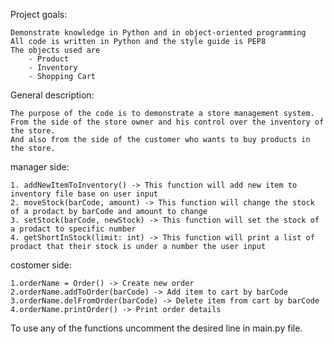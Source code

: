 Project goals:

    Demonstrate knowledge in Python and in object-oriented programming
    All code is written in Python and the style guide is PEP8
    The objects used are
        - Product
        - Inventory
        - Shopping Cart

General description:

    The purpose of the code is to demonstrate a store management system.
    From the side of the store owner and his control over the inventory of the store.
    And also from the side of the customer who wants to buy products in the store.

manager side:

    1. addNewItemToInventory() -> This function will add new item to inventory file base on user input
    2. moveStock(barCode, amount) -> This function will change the stock of a prodact by barCode and amount to change
    3. setStock(barCode, newStock) -> This function will set the stock of a prodact to specific number
    4. getShortInStock(limit: int) -> This function will print a list of prodact that their stock is under a number the user input

costomer side:

    1.orderName = Order() -> Create new order
    2.orderName.addToOrder(barCode) -> Add item to cart by barCode
    3.orderName.delFromOrder(barCode) -> Delete item from cart by barCode
    4.orderName.printOrder() -> Print order details

To use any of the functions uncomment the desired line in main.py file.

